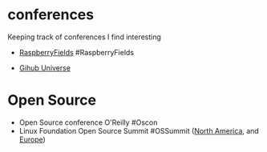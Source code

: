 # conferences
Keeping track of conferences I find interesting

+ [RaspberryFields](https://www.raspberrypi.org/raspberry-fields/) #RaspberryFields

+ [Gihub Universe](https://githubuniverse.com/) 

# Open Source #  
+ Open Source conference O'Reilly #Oscon
+ Linux Foundation Open Source Summit #OSSummit ([North America](https://events.linuxfoundation.org/events/open-source-summit-north-america-2018/), and [Europe](https://events.linuxfoundation.org/events/open-source-summit-europe-2018/))
